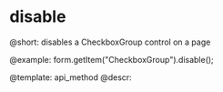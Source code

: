 disable
=============

@short: disables a CheckboxGroup control on a page





@example:
form.getItem("CheckboxGroup").disable();


@template: api_method
@descr:


